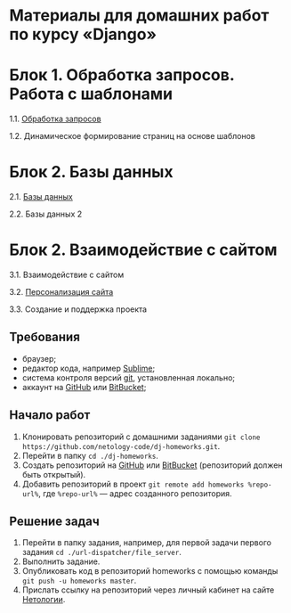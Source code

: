 # Материалы для домашних работ по курсу «Django»

# Блок 1. Обработка запросов. Работа с шаблонами

1.1. [Обработка запросов](./request-handling/)

1.2. Динамическое формирование страниц на основе шаблонов

# Блок 2. Базы данных 

2.1. [Базы данных](./databases/)

2.2. Базы данных 2

# Блок 2. Взаимодействие с сайтом 

3.1. Взаимодействие с сайтом

3.2. [Персонализация сайта](./site-personalization/)

3.3. Создание и поддержка проекта


## Требования

+ браузер;
+ редактор кода, например [Sublime][3];
+ система контроля версий [git][4], установленная локально;
+ аккаунт на [GitHub][1] или [BitBucket][2];

## Начало работ

1. Клонировать репозиторий с домашними заданиями `git clone https://github.com/netology-code/dj-homeworks.git`.
2. Перейти в папку `cd ./dj-homeworks`.
3. Создать репозиторий на [GitHub][1] или [BitBucket][2] (репозиторий должен быть открытый).
4. Добавить репозиторий в проект `git remote add homeworks %repo-url%`, где `%repo-url%` — адрес созданного репозитория.

## Решение задач

1. Перейти в папку задания, например, для первой задачи первого задания `cd ./url-dispatcher/file_server`.
2. Выполнить задание.
3. Опубликовать код в репозиторий homeworks с помощью команды `git push -u homeworks master`.
4. Прислать ссылку на репозиторий через личный кабинет на сайте [Нетологии][0].

[0]: http://netology.ru/
[1]: https://github.com/
[2]: https://bitbucket.org/
[3]: https://www.sublimetext.com/
[4]: https://git-scm.com/

